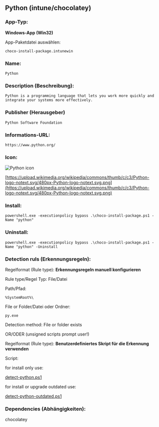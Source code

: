 ## Python (intune/chocolatey)

### App-Typ: 

__Windows-App (Win32)__

App-Paketdatei auswählen:

```
choco-install-package.intunewin
```


### Name:

```
Python
```

### Description (Beschreibung):

```
Python is a programming language that lets you work more quickly and integrate your systems more effectively.

```

### Publisher (Herausgeber)

```
Python Software Foundation
```


### Informations-URL:

```
https://www.python.org/
```

### Icon: 

![Python icon](https://upload.wikimedia.org/wikipedia/commons/thumb/c/c3/Python-logo-notext.svg/120px-Python-logo-notext.svg.png)

[https://upload.wikimedia.org/wikipedia/commons/thumb/c/c3/Python-logo-notext.svg/480px-Python-logo-notext.svg.png](https://upload.wikimedia.org/wikipedia/commons/thumb/c/c3/Python-logo-notext.svg/480px-Python-logo-notext.svg.png)

### Install:

```
powershell.exe -executionpolicy bypass .\choco-install-package.ps1 -Name "python"
```


### Uninstall:

```
powershell.exe -executionpolicy bypass .\choco-install-package.ps1 -Name "python" -Uninstall
```


### Detection ruls (Erkennungsregeln):

Regelformat (Rule type): __Erkennungsregeln manuell konfigurieren__

Rule type/Regel Typ: File/Datei

Path/Pfad:

```
%SystemRoot%\
```


File or Folder/Datei oder Ordner: 

```
py.exe
```

Detection method: File or folder exists


OR/ODER (unsigned scripts prompt user!)

Regelformat (Rule type): __Benutzerdefiniertes Skript für die Erkennung verwenden__

Script:

for install only use:

[detect-python.ps1](./detect-python.ps1)

for install or upgrade outdated use:

[detect-python-outdated.ps1](./detect-python-outdated.ps1)

### Dependencies (Abhängigkeiten):

chocolatey